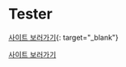 # Tester

[사이트 보러가기](https://stellular-conkies-65e6c1.netlify.app/){: target="\_blank"}

<a href="https://stellular-conkies-65e6c1.netlify.app/" target="_blank">사이트 보러가기</a>
